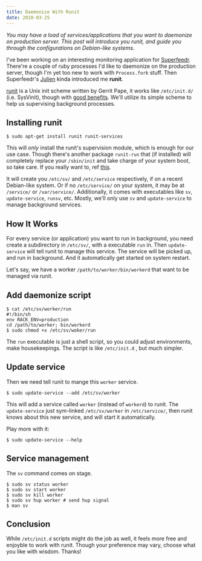 ```yaml
---
title: Daemonize With Runit
date: 2010-03-25
---
```


_You may have a load of services/applications that you want to
daemonize on production server. This post will introduce you runit, and
guide you through the configurations on Debian-like systems._

I've been working on an interesting monitoring application for
[Superfeedr](http://superfeedr.com). There're a couple of ruby processes
I'd like to daemonize on the production server, though I'm yet too new
to work with `Process.fork` stuff. Then Superfeedr's
[Julien](http://twitter.com/julien51) kinda introduced me **runit**.

[runit][1] is a Unix init scheme written by Gerrit Pape, it works like
`/etc/init.d/` (i.e. SysVinit), though with [good
benefits](http://smarden.org/runit/benefits.html). We'll utilize its
simple scheme to help us supervising background processes.


## Installing runit

    $ sudo apt-get install runit runit-services

This will _only_ install the runit's supervision module, which is enough
for our use case. Though there's another package `runit-run` that (if
installed) will completely replace your `/sbin/init` and take charge of
your system boot, so take care. If you really want to, ref [this][2].

It will create you `/etc/sv/` and `/etc/service` respectively, if on a
recent Debian-like system. Or if no `/etc/service/` on your system, it
may be at `/service/` or `/var/service/`. Additionally, it comes with
executables like `sv`, `update-service`, `runsv`, etc. Mostly, we'll
only use `sv` and `update-service` to manage background services.

## How It Works

For every service (or application) you want to run in background, you
need create a subdirectory in `/etc/sv/`, with a executable `run` in.
Then `update-service` will tell runit to manage this service. The
service will be picked up, and run in background. And it automatically
get started on system restart.

Let's say, we have a worker `/path/to/worker/bin/workerd` that want to
be managed via runit.


## Add daemonize script

    $ cat /etc/sv/worker/run
    #!/bin/sh
    env RACK_ENV=production
    cd /path/to/worker; bin/workerd
    $ sudo chmod +x /etc/sv/woker/run

The `run` executable is just a shell script, so you could adjust
environments, make housekeepings. The script is like `/etc/init.d`
, but much simpler.


## Update service

Then we need tell runit to mange this `worker` service.

    $ sudo update-service --add /etc/sv/worker

This will add a service called `worker` (instead of `workerd`) to runit.
The `update-service` just sym-linked `/etc/sv/worker` in
`/etc/service/`, then runit knows about this new service, and will start
it automatically.

Play more with it:

    $ sudo update-service --help


## Service management

The `sv` command comes on stage.

    $ sudo sv status worker
    $ sudo sv start worker
    $ sudo sv kill worker
    $ sudo sv hup worker # send hup signal
    $ man sv


## Conclusion

While `/etc/init.d` scripts might do the job as well, it feels more free
and enjoyble to work with runit. Though your preference may vary, choose
what you like with wisdom. Thanks!

[1]: http://smarden.org/runit/ "runit - a Unix scheme with service supervision"

[2]: http://www.linux.com/archive/articles/54137 "runit makes a speedy replacement for init"
